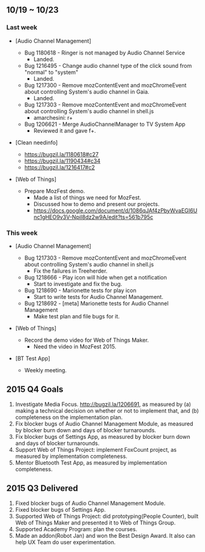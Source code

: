 ## 10/19 ~ 10/23 ##

### Last week
* [Audio Channel Management]
  - Bug 1180618 - Ringer is not managed by Audio Channel Service
    - Landed.
  - Bug 1216495 - Change audio channel type of the click sound from "normal" to "system"
    - Landed.
  - Bug 1217300 - Remove mozContentEvent and mozChromeEvent about controlling System's audio channel in Gaia.
    - Landed.
  - Bug 1217303 - Remove mozContentEvent and mozChromeEvent about controlling System's audio channel in shell.js 
    - amarchesini: r+
  - Bug 1206621 - Merge AudioChannelManager to TV System App
    - Reviewed it and gave f+.

* [Clean needinfo]
  - https://bugzil.la/1180618#c27
  - https://bugzil.la/1190434#c34
  - https://bugzil.la/1216417#c2

* [Web of Things]
  - Prepare MozFest demo.
    - Made a list of things we need for MozFest.
    - Discussed how to demo and present our projects.
    - https://docs.google.com/document/d/1086qJAf4zPbyWvaEGI6Unc1gHEO9v3V-NpiI8dz2w9A/edit?ts=561b795c

### This week
* [Audio Channel Management]
  - Bug 1217303 - Remove mozContentEvent and mozChromeEvent about controlling System's audio channel in shell.js
    - Fix the failures in Treeherder.
  - Bug 1218666 - Play icon will hide when get a notification
    - Start to investigate and fix the bug.
  - Bug 1218690 - Marionette tests for play icon
    - Start to write tests for Audio Channel Management.
  - Bug 1218692 - [meta] Marionette tests for Audio Channel Management
    - Make test plan and file bugs for it.

* [Web of Things]
  - Record the demo video for Web of Things Maker.
    - Need the video in MozFest 2015.

* [BT Test App]
  - Weekly meeting.

## 2015 Q4 Goals
1. Investigate Media Focus. http://bugzil.la/1206691, as measured by (a) making a technical decision on whether or not to implement that, and (b) completeness on the implementation plan.
2. Fix blocker bugs of Audio Channel Management Module, as measured by blocker burn down and days of blocker turnarounds.
3. Fix blocker bugs of Settings App, as measured by blocker burn down and days of blocker turnarounds.
4. Support Web of Things Project: implement FoxCount project, as measured by implementation completeness.
5. Mentor Bluetooth Test App, as measured by implementation completeness.

## 2015 Q3 Delivered
1. Fixed blocker bugs of Audio Channel Management Module.
2. Fixed blocker bugs of Settings App.
3. Supported Web of Things Project: did prototyping(People Counter), built Web of Things Maker and presented it to Web of Things Group.
4. Supported Academy Program: plan the courses.
5. Made an addon(Robot Jan) and won the Best Design Award. It also can help UX Team do user experimentation.
